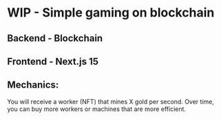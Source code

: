 # WIP - Simple gaming on blockchain

## Backend - Blockchain

## Frontend - Next.js 15

## Mechanics:

You will receive a worker (NFT) that mines X gold per second. Over time, you can buy more workers or machines that are more efficient.
